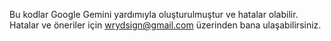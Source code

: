 Bu kodlar Google Gemini yardımıyla oluşturulmuştur ve hatalar olabilir. Hatalar ve öneriler için wrydsign@gmail.com üzerinden bana ulaşabilirsiniz.
